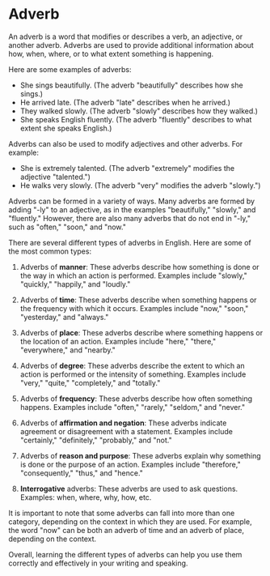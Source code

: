 # Adverb

An adverb is a word that modifies or describes a verb, an adjective, or another adverb. Adverbs are used to provide additional information about how, when, where, or to what extent something is happening.

Here are some examples of adverbs:

- She sings beautifully. (The adverb "beautifully" describes how she sings.)
- He arrived late. (The adverb "late" describes when he arrived.)
- They walked slowly. (The adverb "slowly" describes how they walked.)
- She speaks English fluently. (The adverb "fluently" describes to what extent she speaks English.)

Adverbs can also be used to modify adjectives and other adverbs. For example:

- She is extremely talented. (The adverb "extremely" modifies the adjective "talented.")
- He walks very slowly. (The adverb "very" modifies the adverb "slowly.")

Adverbs can be formed in a variety of ways. Many adverbs are formed by adding "-ly" to an adjective, as in the examples "beautifully," "slowly," and "fluently." However, there are also many adverbs that do not end in "-ly," such as "often," "soon," and "now."

There are several different types of adverbs in English. Here are some of the most common types:

1. Adverbs of **manner**: These adverbs describe how something is done or the way in which an action is performed. Examples include "slowly," "quickly," "happily," and "loudly."

2. Adverbs of **time**: These adverbs describe when something happens or the frequency with which it occurs. Examples include "now," "soon," "yesterday," and "always."

3. Adverbs of **place**: These adverbs describe where something happens or the location of an action. Examples include "here," "there," "everywhere," and "nearby."

4. Adverbs of **degree**: These adverbs describe the extent to which an action is performed or the intensity of something. Examples include "very," "quite," "completely," and "totally."

5. Adverbs of **frequency**: These adverbs describe how often something happens. Examples include "often," "rarely," "seldom," and "never."

6. Adverbs of **affirmation and negation**: These adverbs indicate agreement or disagreement with a statement. Examples include "certainly," "definitely," "probably," and "not."

7. Adverbs of **reason and purpose**: These adverbs explain why something is done or the purpose of an action. Examples include "therefore," "consequently," "thus," and "hence."

8. **Interrogative** adverbs: These adverbs are used to ask questions. Examples: when, where, why, how, etc.

It is important to note that some adverbs can fall into more than one category, depending on the context in which they are used. For example, the word "now" can be both an adverb of time and an adverb of place, depending on the context.

Overall, learning the different types of adverbs can help you use them correctly and effectively in your writing and speaking.